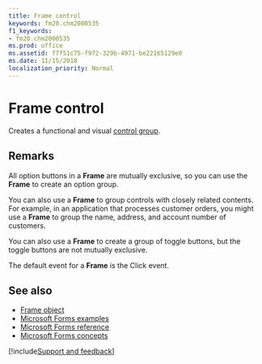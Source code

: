 ```yaml
---
title: Frame control
keywords: fm20.chm2000535
f1_keywords:
- fm20.chm2000535
ms.prod: office
ms.assetid: f7f51c75-f972-329b-4971-be22165129e0
ms.date: 11/15/2018
localization_priority: Normal
---
```



# Frame control

Creates a functional and visual [control group](../../Glossary/glossary-vba.md#control-group).

## Remarks

All option buttons in a **Frame** are mutually exclusive, so you can use the **Frame** to create an option group. 

You can also use a **Frame** to group controls with closely related contents. For example, in an application that processes customer orders, you might use a **Frame** to group the name, address, and account number of customers.

You can also use a **Frame** to create a group of toggle buttons, but the toggle buttons are not mutually exclusive.

The default event for a **Frame** is the Click event.

## See also

- [Frame object](../../../api/Outlook.frame.object.md)
- [Microsoft Forms examples](examples-microsoft-forms.md)
- [Microsoft Forms reference](reference-microsoft-forms.md)
- [Microsoft Forms concepts](concepts-microsoft-forms.md)

[!include[Support and feedback](~/includes/feedback-boilerplate.md)]
